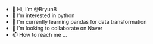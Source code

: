 - 👋 Hi, I’m @BryunB
- 👀 I’m interested in python
- 🌱 I’m currently learning pandas for data transformation
- 💞️ I’m looking to collaborate on Naver
- 📫 How to reach me ...

<!---
BryunB/BryunB is a ✨ special ✨ repository because its `README.md` (this file) appears on your GitHub profile.
You can click the Preview link to take a look at your changes.
--->
